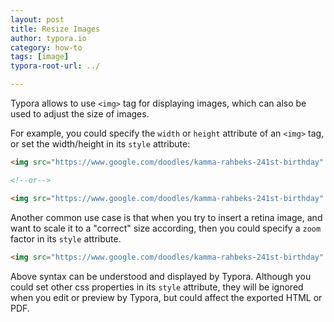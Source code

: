 ```yaml
---
layout: post
title: Resize Images
author: typora.io
category: how-to
tags: [image]
typora-root-url: ../

---
```


Typora allows to use `<img>` tag for displaying images, which can also be used to adjust the size of images.

For example, you could specify the `width` or `height` attribute of an `<img>` tag, or set the width/height in its `style` attribute:

```html
<img src="https://www.google.com/doodles/kamma-rahbeks-241st-birthday" width="200px" />

<!--or-->

<img src="https://www.google.com/doodles/kamma-rahbeks-241st-birthday" style="height:200px" />
```

Another common use case is that when you try to insert a retina image, and want to scale it to a "correct" size according, then you could specify a `zoom` factor in its `style` attribute.

```html
<img src="https://www.google.com/doodles/kamma-rahbeks-241st-birthday" style="zoom:50%" />
```

Above syntax can be understood and displayed by Typora. Although you could set other css properties in its `style` attribute, they will be ignored when you edit or preview by Typora, but could affect the exported HTML or PDF.

